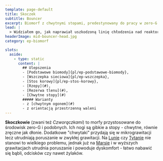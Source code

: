 ```yaml
---
template: page-default
title: Skoczek
subtitle: Bouncer
excerpt: Biomorf z chwytnymi stopami, predestynowany do pracy w zero-G
lead: |
  > Widziałem go, jak naprawiał uszkodzoną linię chłodzenia nad reaktorem. Wisiał do góry nogami, przytrzymując się stopami jak nietoperz, a rękami lutował. Nawet nie miał pasa asekuracyjnego. Tylko Skoczki tak potrafią — jakby grawitacja była sugestią.
headerImage: mid-bouncer-head.jpg
category: ep-biomorf

slots:
  aside:
    - type: static
      content: |
        ## Ulepszenia
        - [Podstawowe biomody]{pl/ep-podstawowe-biomody}, 
        - [Wszczepka sieciowa]{pl/ep-wszczepka}, 
        - [Stos korowy]{pl/ep-stos-korowy}, 
        - [Rzepy](#), 
        - [Rezerwa tlenu](#), 
        - [Chwytne stopy](#)
        ##### Warianty
        - z [chwytnym ogonem](#)
        - z orientacją przestrzenną waleni
---
```

**Skoczkowie** (zwani też _Czworączkami_) to morfy przystosowane do środowisk zero-G i podobnych. Ich nogi są gibkie a stopy - chwytne, równie zręczne jak dłonie. Dodatkowe "chwytaki" przydają się w mikrograwitacji lecz utrudniają poruszanie w zwykłej grawitacji. Na [Lunie](#) czy [Tytanie](#) nie stanowi to wielkiego problemu, jednak już na [Marsie](#) i w wyższych grawitacjach utrudnia poruszanie i powoduje dyskomfort - łatwo nabawić się bąbli, odcisków czy nawet żylaków.

